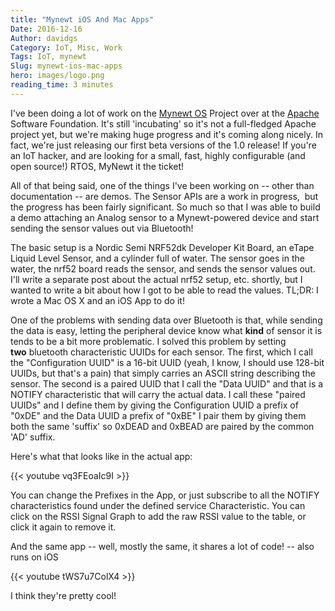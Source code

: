 ```yaml
---
title: "Mynewt iOS And Mac Apps"
Date: 2016-12-16
Author: davidgs
Category: IoT, Misc, Work
Tags: IoT, mynewt
Slug: mynewt-ios-mac-apps
hero: images/logo.png
reading_time: 3 minutes
---
```


I've been doing a lot of work on the [Mynewt OS](https://mynewt.apache.org) Project over at the [Apache](http://apache.org) Software Foundation. It's still 'incubating' so it's not a full-fledged Apache project yet, but we're making huge progress and it's coming along nicely. In fact, we're just releasing our first beta versions of the 1.0 release! If you're an IoT hacker, and are looking for a small, fast, highly configurable (and open source!) RTOS, MyNewt it the ticket!

All of that being said, one of the things I've been working on -- other than documentation -- are demos. The Sensor APIs are a work in progress,  but the progress has been fairly significant. So much so that I was able to build a demo attaching an Analog sensor to a Mynewt-powered device and start sending the sensor values out via Bluetooth!

The basic setup is a Nordic Semi NRF52dk Developer Kit Board, an eTape Liquid Level Sensor, and a cylinder full of water. The sensor goes in the water, the nrf52 board reads the sensor, and sends the sensor values out. I'll write a separate post about the actual nrf52 setup, etc. shortly, but I wanted to write a bit about how I got to be able to read the values. TL;DR: I wrote a Mac OS X and an iOS App to do it!

One of the problems with sending data over Bluetooth is that, while sending the data is easy, letting the peripheral device know what **kind** of sensor it is tends to be a bit more problematic. I solved this problem by setting **two** bluetooth characteristic UUIDs for each sensor. The first, which I call the "Configuration UUID" is a 16-bit UUID (yeah, I know, I should use 128-bit UUIDs, but that's a pain) that simply carries an ASCII string describing the sensor. The second is a paired UUID that I call the "Data UUID" and that is a NOTIFY characteristic that will carry the actual data. I call these "paired UUIDs" and I define them by giving the Configuration UUID a prefix of "0xDE" and the Data UUID a prefix of "0xBE" I pair them by giving them both the same 'suffix' so 0xDEAD and 0xBEAD are paired by the common 'AD' suffix.

Here's what that looks like in the actual app:

{{< youtube vq3FEoaIc9I >}}

You can change the Prefixes in the App, or just subscribe to all the NOTIFY characteristics found under the defined service Characteristic. You can click on the RSSI Signal Graph to add the raw RSSI value to the table, or click it again to remove it.

And the same app -- well, mostly the same, it shares a lot of code! -- also runs on iOS

{{< youtube tWS7u7ColX4 >}}

I think they're pretty cool!
